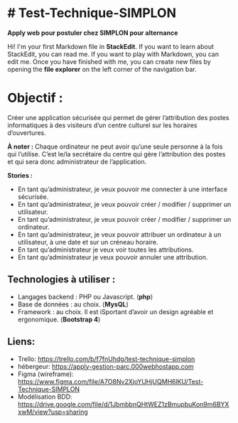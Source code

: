 # # Test-Technique-SIMPLON
**Apply web pour postuler chez SIMPLON pour alternance**

Hi! I'm your first Markdown file in **StackEdit**. If you want to learn about StackEdit, you can read me. If you want to play with Markdown, you can edit me. Once you have finished with me, you can create new files by opening the **file explorer** on the left corner of the navigation bar.


# Objectif :

Créer une application sécurisée qui permet de gérer l’attribution des postes informatiques à des
visiteurs d’un centre culturel sur les horaires d’ouvertures.

**À noter :**
Chaque ordinateur ne peut avoir qu’une seule personne à la fois qui l’utilise.
C’est le/la secrétaire du centre qui gère l’attribution des postes et qui sera donc administrateur de l’application.

**Stories :**

- En tant qu’administrateur, je veux pouvoir me connecter à une interface sécurisée.
- En tant qu’administrateur, je veux pouvoir créer / modifier / supprimer un utilisateur.
- En tant qu’administrateur, je veux pouvoir créer / modifier / supprimer un ordinateur.
- En tant qu’administrateur, je veux pouvoir attribuer un ordinateur à un utilisateur, à une date et sur un créneau horaire.
- En tant qu’administrateur je veux voir toutes les attributions.
- En tant qu’administrateur je veux pouvoir annuler une attribution.


## Technologies à utiliser :

- Langages backend : PHP ou Javascript. (**php**)
- Base de données : au choix. (**MysQL**)
- Framework : au choix. Il est iSportant d’avoir un design agréable et ergonomique. (**Bootstrap 4**)

## Liens:

- Trello: https://trello.com/b/f7fnUhdg/test-technique-simplon
- hébergeur: https://apply-gestion-parc.000webhostapp.com
- Figma (wireframe): https://www.figma.com/file/A7O8Nv2XjoYUHjUQMH6lKU/Test-Technique-SIMPLON
- Modélisation BDD: https://drive.google.com/file/d/1JbmbbnQHtWEZ1zBmupbuKon9m6BYXxwM/view?usp=sharing


```
